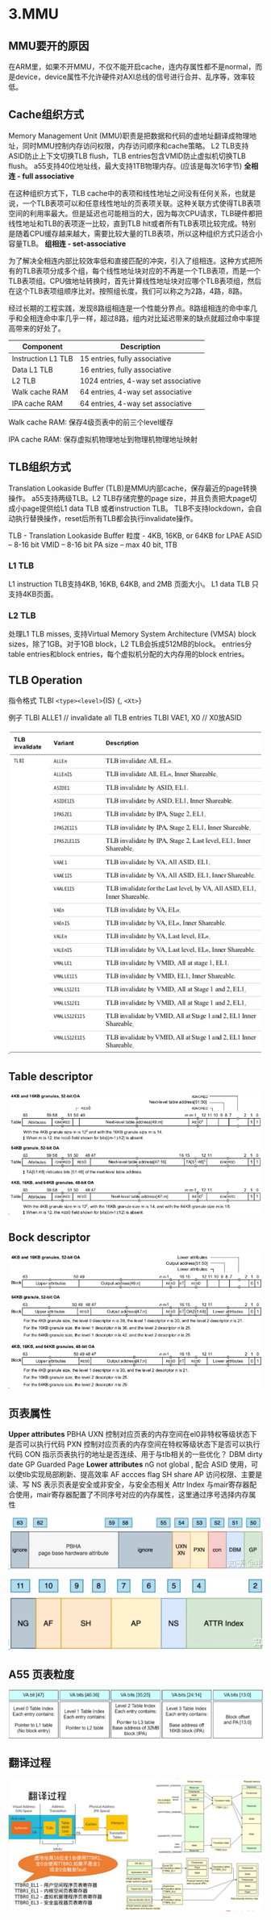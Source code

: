 # 3.MMU

## MMU要开的原因

在ARM里，如果不开MMU，不仅不能开启cache，连内存属性都不是normal，而是device，device属性不允许硬件对AXI总线的信号进行合并、乱序等，效率较低。

## Cache组织方式

Memory Management Unit (MMU)职责是把数据和代码的虚地址翻译成物理地址，同时MMU控制内存访问权限，内存访问顺序和cache策略。
L2 TLB支持ASID防止上下文切换TLB flush，TLB entries包含VMID防止虚拟机切换TLB flush。
a55支持40位地址线，最大支持1TB物理内存。(应该是每次16字节)
**全相连 - full associative**

在这种组织方式下，TLB cache中的表项和线性地址之间没有任何关系，也就是说，一个TLB表项可以和任意线性地址的页表项关联。这种关联方式使得TLB表项空间的利用率最大。但是延迟也可能相当的大，因为每次CPU请求，TLB硬件都把线性地址和TLB的表项逐一比较，直到TLB hit或者所有TLB表项比较完成。特别是随着CPU缓存越来越大，需要比较大量的TLB表项，所以这种组织方式只适合小容量TLB。
**组相连 - set-associative**

为了解决全相连内部比较效率低和直接匹配的冲突，引入了组相连。这种方式把所有的TLB表项分成多个组，每个线性地址块对应的不再是一个TLB表项，而是一个TLB表项组。CPU做地址转换时，首先计算线性地址块对应哪个TLB表项组，然后在这个TLB表项组顺序比对。按照组长度，我们可以称之为2路，4路，8路。

经过长期的工程实践，发现8路组相连是一个性能分界点。8路组相连的命中率几乎和全相连命中率几乎一样，超过8路，组内对比延迟带来的缺点就超过命中率提高带来的好处了。

| Component          | Description                         |
| ------------------ | ----------------------------------- |
| Instruction L1 TLB | 15 entries, fully associative       |
| Data L1 TLB        | 16 entries, fully associative       |
| L2 TLB             | 1024 entries, 4-way set associative |
| Walk cache RAM     | 64 entries, 4-way set associative   |
| IPA cache RAM      | 64 entries, 4-way set associative   |

Walk cache RAM: 保存4级页表中的前三个level缓存

IPA cache RAM:   保存虚拟机物理地址到物理机物理地址映射

## TLB组织方式

Translation Lookaside Buﬀer (TLB)是MMU内部cache，保存最近的page转换操作。
a55支持两级TLB。L2 TLB存储完整的page size，并且负责把大page切成小page提供给L1 data TLB 或者instruction TLB。
TLB不支持lockdown，会自动执行替换操作，reset后所有TLB都会执行invalidate操作。

TLB - Translation Lookaside Buﬀer
粒度 - 4KB, 16KB, or 64KB for LPAE
ASID – 8-16 bit
VMID – 8-16 bit
PA size – max 40 bit, 1TB

### L1 TLB

L1 instruction TLB支持4KB, 16KB, 64KB, and 2MB 页面大小。
L1 data TLB 只支持4KB页面。

### L2 TLB

处理L1 TLB misses, 支持Virtual Memory System Architecture (VMSA) block sizes，除了1GB。对于1GB block，L2 TLB会拆成512MB的block。
entries分table entries和block entries，每个虚拟机分配的大内存用的block entries。

## TLB Operation

指令格式 TLBI `<type><level>`{IS} {, `<Xt>`}

例子
TLBI ALLE1    // invalidate all TLB entries
TLBI VAE1, X0 // X0放ASID

![img](vx_images/tlb_op.png)

## Table descriptor

![img](vx_images/tbl_desc.png)

## Bock descriptor

![img](vx_images/blk_desc.png)

## 页表属性

**Upper attributes**
PBHA
UXN 控制对应页表的内存空间在el0非特权等级状态下是否可以执行代码
PXN 控制对应页表的内存空间在特权等级状态下是否可以执行代码
CON 指示页表执行的地址是否连续、用于与tlb相关的一些优化？
DBM dirty date
GP Guarded Page
**Lower attributes**
nG not global , 配合 ASID 使用，可以使tlb实现局部刷新、提高效率
AF accces flag
SH share
AP 访问权限、主要是读、写
NS 表示页表是安全或非安全，与安全态相关
Attr Index 与mair寄存器配合使用，mair寄存器配置了不同序号对应的内存属性，这里通过序号选择内存属性

![img](vx_images/up_attr.png)

![img](vx_images/low_attr.png)

## A55 页表粒度

![img](vx_images/a55_page_gra.png)

## 翻译过程

![img](vx_images/translate.png)
